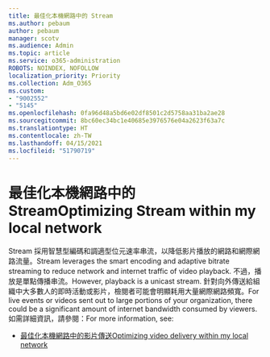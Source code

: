 ```yaml
---
title: 最佳化本機網路中的 Stream
ms.author: pebaum
author: pebaum
manager: scotv
ms.audience: Admin
ms.topic: article
ms.service: o365-administration
ROBOTS: NOINDEX, NOFOLLOW
localization_priority: Priority
ms.collection: Adm_O365
ms.custom:
- "9002552"
- "5145"
ms.openlocfilehash: 0fa96d48a5bd6e02df8501c2d5758aa31ba2ae28
ms.sourcegitcommit: 8bc60ec34bc1e40685e3976576e04a2623f63a7c
ms.translationtype: HT
ms.contentlocale: zh-TW
ms.lasthandoff: 04/15/2021
ms.locfileid: "51790719"
---
```

# <a name="optimizing-stream-within-my-local-network"></a><span data-ttu-id="d8d76-102">最佳化本機網路中的 Stream</span><span class="sxs-lookup"><span data-stu-id="d8d76-102">Optimizing Stream within my local network</span></span>

<span data-ttu-id="d8d76-103">Stream 採用智慧型編碼和調適型位元速率串流，以降低影片播放的網路和網際網路流量。</span><span class="sxs-lookup"><span data-stu-id="d8d76-103">Stream leverages the smart encoding and adaptive bitrate streaming to reduce network and internet traffic of video playback.</span></span> <span data-ttu-id="d8d76-104">不過，播放是單點傳播串流。</span><span class="sxs-lookup"><span data-stu-id="d8d76-104">However, playback is a unicast stream.</span></span> <span data-ttu-id="d8d76-105">針對向外傳送給組織中大多數人的即時活動或影片，檢閱者可能會明顯耗用大量網際網路頻寬。</span><span class="sxs-lookup"><span data-stu-id="d8d76-105">For live events or videos sent out to large portions of your organization, there could be a significant amount of internet bandwidth consumed by viewers.</span></span> <span data-ttu-id="d8d76-106">如需詳細資訊，請參閱：</span><span class="sxs-lookup"><span data-stu-id="d8d76-106">For more information, see:</span></span>

- [<span data-ttu-id="d8d76-107">最佳化本機網路中的影片傳送</span><span class="sxs-lookup"><span data-stu-id="d8d76-107">Optimizing video delivery within my local network</span></span>](https://docs.microsoft.com/stream/network-overview#optimizing-video-delivery-within-my-local-network)
